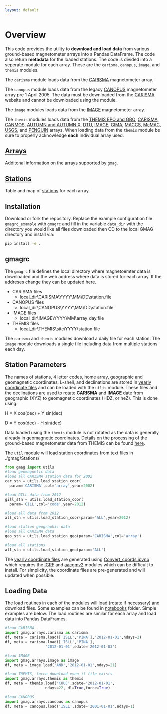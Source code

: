 ```yaml
---
layout: default
---
```


# Overview

This code provides the utility to **download and load data** from various ground-based magnetometer arrays into a Pandas DataFrame. The code also return **metadata** for the loaded stations. The code is divided into a seperate module for each array. These are the ```carisma```, ```canopus```, ```image```, and ```themis``` modules. 

The ```carisma``` module loads data from the [CARISMA][1] magnetometer array.

The ```canopus``` module loads data from the legacy [CANOPUS][1] magnetometer array pre 1 April 2005. The data must be downloaded from the [CARISMA][1] website and cannot be downloaded using the module.

The ```image``` modules loads data from the [IMAGE][2] magnetometer array.

The ```themis``` modules loads data from the [THEMIS EPO and GBO][3], [CARISMA][1], [CANMOS][4], [AUTUMN and AUTUMN X][5], [DTU][6], [IMAGE][2], [GIMA][7], [MACCS][8], [McMAC][9], [USGS][10], and [PENGUIN][11] arrays. When loading data from the ```themis``` module be sure to properly acknowledge **each** individual array used. 

## [Arrays][12] 

Additonal information on the [arrays][12] supported by ```gmag```. 

## [Stations][19] 

Table and map of [stations][19] for each array. 

## Installation

Download or fork the repository. Replace the example configuration file ```gmagrc_example``` with ```gmagrc``` and fill in the variable ```data_dir``` with the directory you would like all files downloaded then CD to the local GMAG directory and install via:

```bash
pip install -e .
```

## gmagrc

The ```gmagrc``` file defines the local directory where magnetoemter data is downloaded and the web address where data is stored for each array. If the addreses change they can be updated here.

- CARISMA files
  - local_dir\CARISMA\YYYY\MM\DD\station.file
- CANOPUS files
  - local_dir\CANOPUS\YYYY\MM\DD\station.file
- IMAGE files
  - local_dir\IMAGE\YYYY\MM\array_day.file
- THEMIS files
  - local_dir\THEMIS\site\YYYY\station.file

The ```carisma``` and ```themis``` modules download a daily file for each station. The ```image``` module downloads a single file including data from multiple stations each day. 

## Station Parameters

The names of stations, 4 letter codes, home array, geographic and geomagnetic coordinates, L-shell, and declinations are stored in [yearly coordinate files][13] and can be loaded with the ```utlis``` module. These files and the declinations are used to rotate **CARISMA** and **IMAGE** date from  geographic (XYZ) to geomagnetic coordinates (HDZ, or heZ). This is done using: 

H = X cos(dec) + Y sin(dec)

D = Y cos(dec) - H sin(dec)

Data loaded using the ```themis``` module is not rotated as the data is generally already in geomagnetic coordinates. Details on the processing of the ground-based magnetometer data from THEMIS can be found [here][14]. 

The ```util``` module will load station coordinates from text files in ./gmag/Stations/

```python
from gmag import utils
#load geomagnetic data
#load all CARISMA station data for 2002
car_stn = utils.load_station_coor(
  param='CARISMA',col='array',year=2002)

#load GILL data from 2012
gill_stn = utils.load_station_coor(
  param='GILL',col='code',year=2012)

#load all data from 2012
all_stn = utils.load_station_coor(param='ALL',year=2012)

#load station geographic data
#load all CARISMA data
geo_stn = utils.load_station_geo(param='CARISMA',col='array')

#load all stations
all_stn = utils.load_station_geo(param='ALL')
```

The [yearly coordinate files][13] are generated using [Convert_coords.ipynb][15] which requires the [IGRF][16] and [aacgmv2][17] modules which can be difficult to install. For simplicity, the coordinate files are pre-generated and will updated when possible.

## Loading Data

The load routines in each of the modules will load (rotate if necessary) and download files. Some examples can be found in [notebooks][18] folder. Simple examples are below. The load routines are similar for each array and load data into Pandas DataFrames.

```python
#load CARISMA
import gmag.arrays.carisma as carisma
df, meta = carisma.load(['ISLL','PINA'],'2012-01-01',ndays=2)
df, meta = carisma.load(['ISLL','PINA'],
                  '2012-01-01',edate='2012-01-03')

#load IMAGE
import gmag.arrays.image as image
df, meta = image.load('AND','2012-01-01',ndays=21)

#load THEMIS, force download even if file exists
import gmag.arrays.themis as themis
df, meta = themis.load('KUUJ',sdate='2012-01-01',
                  ndays=22, dl=True,force=True)

#load CANOPUS
import gmag.arrays.canopus as canopus
df, meta = canopus.load('ISLL',sdate='2001-01-01',ndays=1)                  
```


[1]: http://carisma.ca/
[2]: https://space.fmi.fi/image/www/index.php?page=contributors
[3]: http://themis.ssl.berkeley.edu/instrument_gmags.shtml
[4]: http://geomag.nrcan.gc.ca/obs/canmos-en.php
[5]: http://autumn.athabascau.ca/
[6]: http://www.space.dtu.dk/english/Research/Scientific_data_and_models/Magnetic_Ground_Stations
[7]: https://www.gi.alaska.edu/monitors/magnetometer
[8]: http://space.augsburg.edu/maccs/index.html
[9]: https://agupubs.onlinelibrary.wiley.com/doi/full/10.1002/jgra.50274
[10]: https://www.usgs.gov/natural-hazards/geomagnetism
[11]: http://mist.nianet.org/index.html
[12]: ./arrays.md
[13]: https://github.com/kylermurphy/gmag/tree/master/gmag/Stations
[14]: ftp://apollo.ssl.berkeley.edu/pub/THEMIS/3%20Ground%20Systems/3.2%20Science%20Operations/Science%20Operations%20Documents/GMAG_Station_Data_Processing_Notes.pdf
[15]: https://github.com/kylermurphy/gmag/blob/master/notebooks/Convert_coords.ipynb
[16]: https://github.com/space-physics/igrf12
[17]: https://github.com/aburrell/aacgmv2
[18]: https://github.com/kylermurphy/gmag/tree/master/notebooks
[19]: ./stations.md